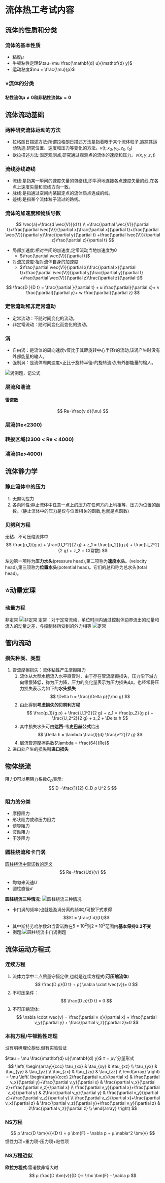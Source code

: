 # 流体热工考试内容

## 流体的性质和分类

### 流体的基本性质

- 粘度$\mu$
- 牛顿粘性定理$\tau=\mu \frac{\mathbf{d} u}{\mathbf{d} y}$
- 运动粘度$\nu = \frac{\mu}{ρ}$

### ⭐流体的分类

#### 粘性流体$\mu ≠ 0$和非粘性流体$\mu = 0$

## 流体流动基础

### 两种研究流体运动的方法

- 拉格朗日描述方法:所谓拉格朗日描述方法是指着眼于某个流体粒子,追踪其运动轨迹,研究位置、速度和压力等变化的方法。$v(t;x_0,y_0,z_0,t_0)$
- 欧拉描述方法:固定观测点,研究通过观测点的流体的速度和压力。$v(x,y,z,t)$

### 流线脉线迹线

- 流线:是指某一瞬间的速度矢量的包络线,即平滑地连接各点速度矢量的线,在各点上速度矢量和流线方向一致。
- 脉线:是指通过空间内某固定点的流体质点连成的线。
- 迹线:是指某个流体粒子流过的路线。

### 流体的加速度和物质导数

$$
\vec{a}=\frac{d \vec{V}}{d t} \\
=\frac{\partial \vec{V}}{\partial t}+\frac{\partial \vec{V}}{\partial x}\frac{\partial x}{\partial t}+\frac{\partial \vec{V}}{\partial y}\frac{\partial y}{\partial t} +\frac{\partial \vec{V}}{\partial z}\frac{\partial z}{\partial t}
$$

- 局部加速度:相对空间的加速度,定常流动当地加速度为0
  - $\frac{\partial \vec{V}}{\partial t}$
- 对流加速度:相对流体自身的加速度
  - $\frac{\partial \vec{V}}{\partial x}\frac{\partial x}{\partial t}+\frac{\partial \vec{V}}{\partial y}\frac{\partial y}{\partial t} +\frac{\partial \vec{V}}{\partial z}\frac{\partial z}{\partial t}$

$$
\frac{D }{D t} =  \frac{\partial }{\partial t} + u \frac{\partial}{\partial x}+ v \frac{\partial}{\partial y}+ w \frac{\partial}{\partial z}
$$

### 定常流动和非定常流动

- 定常流动：不随时间变化的流动。
- 非定常流动：随时间变化而变化的流动。

### 涡

- 自由涡：是流体的周向速度v反比于其距旋转中心半径r的流动,该涡产生时没有外部能量的输人。
- 强制涡：是流体周向速度v正比于旋转半径r的旋转流动,有外部能量的输人。

![涡例题，记公式](涡例题.jpg)

### 层流和湍流

#### [雷诺数](#流体的基本性质)

$$
Re=\frac{v d}{\nu}
$$

### 层流(Re<2300)

### 转捩区域(2300 < Re < 4000)

### 湍流(Re>4000)

## 流体静力学

### 静止流体中的压力

1. 无剪切应力
2. 各向同性:静止流体中任意一点上的压力在任何方向上均相等，压力为位置的函数。(静止流体中的压力是仅与位置相关的函数,也就是点函数)

### 贝努利方程

无粘、不可压缩流体中
$$
\frac{p_1}{g ρ} + \frac{U_1^2}{2 g} + z_1 = \frac{p_2}{g ρ} + \frac{U_2^2}{2 g} + z_2 = C(常数)
$$

左边第一项称为**压力水头**(pressure head),第二项称为**速度水头**。(velocity head),第三项称为**位置水头**(potential head)。它们的总和称为总水头(total head)。

## ⭐动量定理

### 动量方程

非定常
![非定常](非定常.png)
定常：对于定常流动，单位时间内通过控制体边界流出的动量和流入的动量之差，与控制体所受到的外力相等
![定常](定常.png)

## 管内流动

### 损失种类、类型

1. 管流摩擦损失：流体粘性产生摩擦阻力
   1. 流体从大型水槽流入水平直管时，由于存在管流摩擦损失，压力沿下游方向缓慢降低，称为压力降，压力的变化量表示为压力损失$\Delta p$。也经常将压力损失表示为如下的**水头损失**
      $$
      \Delta h = \frac{\Delta p}{\rho g}
      $$
   2. 由此得到**考虑损失的贝努利方程**
      $$
      \frac{p_1}{g ρ} + \frac{U_1^2}{2 g} + z_1 = \frac{p_2}{g ρ} + \frac{U_2^2}{2 g} + z_2 + \Delta h
      $$
   3. 其中损失水头可由**达西-韦史巴赫公式**给出
      $$
      \Delta h = \lambda \frac{l}{d} \frac{v^2}{2 g}
      $$
   4. 层流管道摩擦系数$\lambda = \frac{64}{Re}$
2. 进口处产生的损失叫**进口损失**

## 物体绕流

阻力$D$可以用阻力系数$C_D$表示:
$$
D =\frac{1}{2} C_D ρ U^2 S
$$

### 阻力的分类

- 摩擦阻力
- 形状阻力或称压力阻力
- 诱导阻力
- 波动阻力
- 干涉阻力

### 圆柱绕流和卡门涡

[圆柱绕流中雷诺数的定义](#雷诺数)
$$
Re=\frac{Ud}{v}
$$

- 均匀来流速$U$
- 圆柱直径$d$

**圆柱绕流三种情况**: ![圆柱绕流三种情况](圆柱绕流三种情况.jpg)

- 卡门涡的频率(也就是漩涡分离的频率)$f$可按下式求得
    $$St = \frac{f d}{U}$$
- 其中斯特劳哈尔数$St$当雷诺数在$5*10^2$到$2*10^5$范围内**基本保持0.2不变**
- 例题:![圆柱绕流卡门涡例题](圆柱绕流卡门涡例题.jpg)

## 流体运动方程式

### 连续方程

1. 流体力学中二点质量守恒定律,也就是连续方程式(**可压缩流体**)
   $$
   \frac{D ρ}{D t} + ρ( \nabla \cdot \vec{v})= 0
   $$
2. 不可压条件：
   $$
   \frac{D ρ}{D t} = 0
   $$
3. 不可压缩流体:
   $$
   \nabla \cdot \vec{v} = \frac{\partial v_x}{\partial x} + \frac{\partial v_y}{\partial y} + \frac{\partial v_z}{\partial z}=0
   $$

### 本构方程/牛顿粘性定理

没有明确理论基础,但有实验验证

$\tau = \mu \frac{\mathbf{d} u}{\mathbf{d} y}$
$\tau = \mu \dot γ$
分量形式
$$
\left(
\begin{array}{ccc}
\tau_{xx} & \tau_{xy} & \tau_{xz} \\
\tau_{yx} & \tau_{yy} & \tau_{yz} \\
\tau_{zx} & \tau_{zy} & \tau_{zz} \\
\end{array}
\right) = \mu \left(
\begin{array}{ccc}
2\frac{\partial v_x}{\partial x} & \frac{\partial v_x}{\partial y}+\frac{\partial v_y}{\partial x} & \frac{\partial v_x}{\partial z}+\frac{\partial v_z}{\partial x} \\
\frac{\partial v_y}{\partial x}+\frac{\partial v_x}{\partial y} & 2\frac{\partial v_y}{\partial y} & \frac{\partial v_y}{\partial z}+\frac{\partial v_z}{\partial y} \\
\frac{\partial v_z}{\partial x}+\frac{\partial v_x}{\partial z} & \frac{\partial v_z}{\partial y}+\frac{\partial v_y}{\partial z} & 2\frac{\partial v_z}{\partial z} \\
\end{array}
\right)
$$

### NS方程

$$
ρ \frac{D \bm{v}}{D t} = ρ \bm{F} - \nabla p + μ \nabla^2 \bm{v}
$$
惯性力项=重力项-压力项+粘性项

### NS方程近似

**欧拉方程式**:雷诺数非常大时
$$
ρ \frac{D \bm{v}}{D t}= \rho \bm{F} - \nabla p
$$
